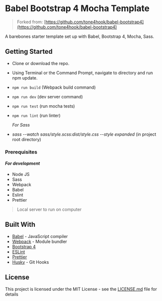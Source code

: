 # Babel Bootstrap 4 Mocha Template

> Forked from: [https://github.com/tone4hook/babel-bootstrap4](https://github.com/tone4hook/babel-bootstrap4)

A barebones starter template set up with Babel, Bootstrap 4, Mocha, Sass.

## Getting Started

- Clone or download the repo.
- Using Terminal or the Command Prompt, navigate to directory and run npm update.
- `npm run build` (Webpack build command)
- `npm run dev` (dev server command)
- `npm run test` (run mocha tests)
- `npm run lint` (run linter)

  _For Sass_
- _sass --watch sass/style.scss:dist/style.css --style expanded_ (in project root directory)

### Prerequisites

#### _For development_

- Node JS
- Sass
- Webpack
- Babel
- Eslint
- Prettier

> Local server to run on computer

## Built With

- [Babel](https://babeljs.io/) - JavaScript compiler
- [Webpack](https://webpack.js.org/) - Module bundler
- [Bootstrap 4](http://getbootstrap.com/docs/4.0/getting-started/introduction/)
- [ESLint](https://eslint.org/)
- [Prettier](https://prettier.io/)
- [Husky](https://www.npmjs.com/package/husky) - Git Hooks

## License

This project is licensed under the MIT License - see the [LICENSE.md](LICENSE.md) file for details
